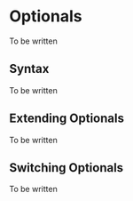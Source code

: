 # Optionals

To be written

## Syntax

To be written

## Extending Optionals

To be written

## Switching Optionals

To be written